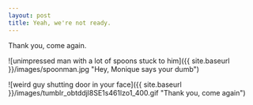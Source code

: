 ```yaml
---
layout: post
title: Yeah, we're not ready. 
---
```

Thank you, come again.


![unimpressed man with a lot of spoons stuck to him]({{ site.baseurl }}/images/spoonman.jpg "Hey, Monique says your dumb")

![weird guy shutting door in your face]({{ site.baseurl }}/images/tumblr_obtddjl8SE1s461lzo1_400.gif "Thank you, come again")
